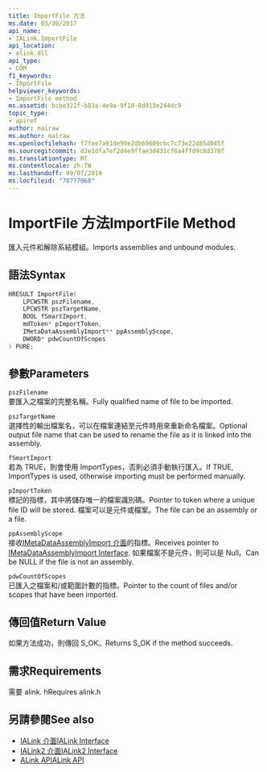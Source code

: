 ```yaml
---
title: ImportFile 方法
ms.date: 03/30/2017
api_name:
- IALink.ImportFile
api_location:
- alink.dll
api_type:
- COM
f1_keywords:
- ImportFile
helpviewer_keywords:
- ImportFile method
ms.assetid: bcbe321f-b83a-4e9a-9f10-8d913e244dc9
topic_type:
- apiref
author: mairaw
ms.author: mairaw
ms.openlocfilehash: f7fee7a91de99e2db69609cbc7c73e22d85d045f
ms.sourcegitcommit: d2e1dfa7ef2d4e9ffae3d431cf6a4ffd9c8d378f
ms.translationtype: MT
ms.contentlocale: zh-TW
ms.lasthandoff: 09/07/2019
ms.locfileid: "70777068"
---
```

# <a name="importfile-method"></a><span data-ttu-id="0f529-102">ImportFile 方法</span><span class="sxs-lookup"><span data-stu-id="0f529-102">ImportFile Method</span></span>
<span data-ttu-id="0f529-103">匯入元件和解除系結模組。</span><span class="sxs-lookup"><span data-stu-id="0f529-103">Imports assemblies and unbound modules.</span></span>  
  
## <a name="syntax"></a><span data-ttu-id="0f529-104">語法</span><span class="sxs-lookup"><span data-stu-id="0f529-104">Syntax</span></span>  
  
```cpp  
HRESULT ImportFile(  
    LPCWSTR pszFilename,  
    LPCWSTR pszTargetName,  
    BOOL fSmartImport,  
    mdToken* pImportToken,  
    IMetaDataAssemblyImport** ppAssemblyScope,  
    DWORD* pdwCountOfScopes  
) PURE;  
```  
  
## <a name="parameters"></a><span data-ttu-id="0f529-105">參數</span><span class="sxs-lookup"><span data-stu-id="0f529-105">Parameters</span></span>  
 `pszFilename`  
 <span data-ttu-id="0f529-106">要匯入之檔案的完整名稱。</span><span class="sxs-lookup"><span data-stu-id="0f529-106">Fully qualified name of file to be imported.</span></span>  
  
 `pszTargetName`  
 <span data-ttu-id="0f529-107">選擇性的輸出檔案名，可以在檔案連結至元件時用來重新命名檔案。</span><span class="sxs-lookup"><span data-stu-id="0f529-107">Optional output file name that can be used to rename the file as it is linked into the assembly.</span></span>  
  
 `fSmartImport`  
 <span data-ttu-id="0f529-108">若為 TRUE，則會使用 ImportTypes，否則必須手動執行匯入。</span><span class="sxs-lookup"><span data-stu-id="0f529-108">If TRUE, ImportTypes is used, otherwise importing must be performed manually.</span></span>  
  
 `pImportToken`  
 <span data-ttu-id="0f529-109">標記的指標，其中將儲存唯一的檔案識別碼。</span><span class="sxs-lookup"><span data-stu-id="0f529-109">Pointer to token where a unique file ID will be stored.</span></span> <span data-ttu-id="0f529-110">檔案可以是元件或檔案。</span><span class="sxs-lookup"><span data-stu-id="0f529-110">The file can be an assembly or a file.</span></span>  
  
 `ppAssemblyScope`  
 <span data-ttu-id="0f529-111">接收[IMetaDataAssemblyImport 介面](../metadata/imetadataassemblyimport-interface.md)的指標。</span><span class="sxs-lookup"><span data-stu-id="0f529-111">Receives pointer to [IMetaDataAssemblyImport Interface](../metadata/imetadataassemblyimport-interface.md).</span></span> <span data-ttu-id="0f529-112">如果檔案不是元件，則可以是 Null。</span><span class="sxs-lookup"><span data-stu-id="0f529-112">Can be NULL if the file is not an assembly.</span></span>  
  
 `pdwCountOfScopes`  
 <span data-ttu-id="0f529-113">已匯入之檔案和/或範圍計數的指標。</span><span class="sxs-lookup"><span data-stu-id="0f529-113">Pointer to the count of files and/or scopes that have been imported.</span></span>  
  
## <a name="return-value"></a><span data-ttu-id="0f529-114">傳回值</span><span class="sxs-lookup"><span data-stu-id="0f529-114">Return Value</span></span>  
 <span data-ttu-id="0f529-115">如果方法成功，則傳回 S_OK。</span><span class="sxs-lookup"><span data-stu-id="0f529-115">Returns S_OK if the method succeeds.</span></span>  
  
## <a name="requirements"></a><span data-ttu-id="0f529-116">需求</span><span class="sxs-lookup"><span data-stu-id="0f529-116">Requirements</span></span>  
 <span data-ttu-id="0f529-117">需要 alink. h</span><span class="sxs-lookup"><span data-stu-id="0f529-117">Requires alink.h</span></span>  
  
## <a name="see-also"></a><span data-ttu-id="0f529-118">另請參閱</span><span class="sxs-lookup"><span data-stu-id="0f529-118">See also</span></span>

- [<span data-ttu-id="0f529-119">IALink 介面</span><span class="sxs-lookup"><span data-stu-id="0f529-119">IALink Interface</span></span>](ialink-interface.md)
- [<span data-ttu-id="0f529-120">IALink2 介面</span><span class="sxs-lookup"><span data-stu-id="0f529-120">IALink2 Interface</span></span>](ialink2-interface.md)
- [<span data-ttu-id="0f529-121">ALink API</span><span class="sxs-lookup"><span data-stu-id="0f529-121">ALink API</span></span>](index.md)

